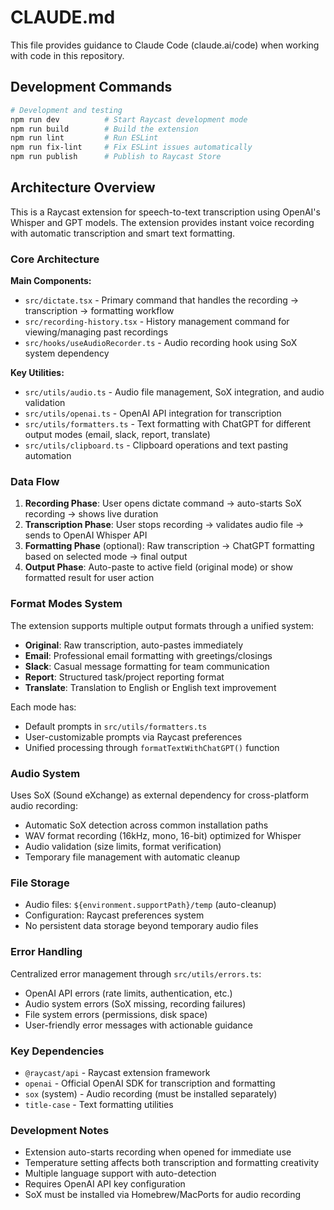 # CLAUDE.md

This file provides guidance to Claude Code (claude.ai/code) when working with code in this repository.

## Development Commands

```bash
# Development and testing
npm run dev          # Start Raycast development mode
npm run build        # Build the extension
npm run lint         # Run ESLint
npm run fix-lint     # Fix ESLint issues automatically
npm run publish      # Publish to Raycast Store
```

## Architecture Overview

This is a Raycast extension for speech-to-text transcription using OpenAI's Whisper and GPT models. The extension provides instant voice recording with automatic transcription and smart text formatting.

### Core Architecture

**Main Components:**
- `src/dictate.tsx` - Primary command that handles the recording → transcription → formatting workflow
- `src/recording-history.tsx` - History management command for viewing/managing past recordings
- `src/hooks/useAudioRecorder.ts` - Audio recording hook using SoX system dependency

**Key Utilities:**
- `src/utils/audio.ts` - Audio file management, SoX integration, and audio validation
- `src/utils/openai.ts` - OpenAI API integration for transcription
- `src/utils/formatters.ts` - Text formatting with ChatGPT for different output modes (email, slack, report, translate)
- `src/utils/clipboard.ts` - Clipboard operations and text pasting automation

### Data Flow

1. **Recording Phase**: User opens dictate command → auto-starts SoX recording → shows live duration
2. **Transcription Phase**: User stops recording → validates audio file → sends to OpenAI Whisper API
3. **Formatting Phase** (optional): Raw transcription → ChatGPT formatting based on selected mode → final output
4. **Output Phase**: Auto-paste to active field (original mode) or show formatted result for user action

### Format Modes System

The extension supports multiple output formats through a unified system:
- **Original**: Raw transcription, auto-pastes immediately
- **Email**: Professional email formatting with greetings/closings
- **Slack**: Casual message formatting for team communication  
- **Report**: Structured task/project reporting format
- **Translate**: Translation to English or English text improvement

Each mode has:
- Default prompts in `src/utils/formatters.ts`
- User-customizable prompts via Raycast preferences
- Unified processing through `formatTextWithChatGPT()` function

### Audio System

Uses SoX (Sound eXchange) as external dependency for cross-platform audio recording:
- Automatic SoX detection across common installation paths
- WAV format recording (16kHz, mono, 16-bit) optimized for Whisper
- Audio validation (size limits, format verification)
- Temporary file management with automatic cleanup

### File Storage

- Audio files: `${environment.supportPath}/temp` (auto-cleanup)
- Configuration: Raycast preferences system
- No persistent data storage beyond temporary audio files

### Error Handling

Centralized error management through `src/utils/errors.ts`:
- OpenAI API errors (rate limits, authentication, etc.)
- Audio system errors (SoX missing, recording failures)
- File system errors (permissions, disk space)
- User-friendly error messages with actionable guidance

### Key Dependencies

- `@raycast/api` - Raycast extension framework
- `openai` - Official OpenAI SDK for transcription and formatting
- `sox` (system) - Audio recording (must be installed separately)
- `title-case` - Text formatting utilities

### Development Notes

- Extension auto-starts recording when opened for immediate use
- Temperature setting affects both transcription and formatting creativity
- Multiple language support with auto-detection
- Requires OpenAI API key configuration
- SoX must be installed via Homebrew/MacPorts for audio recording
